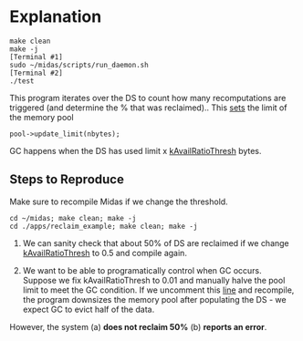 # Explanation

```
make clean
make -j
[Terminal #1]
sudo ~/midas/scripts/run_daemon.sh
[Terminal #2]
./test
```
This program iterates over the DS to count how many recomputations are triggered (and determine the % that was reclaimed)..
This [sets](https://github.com/pohaoc/midas/blob/fa4bc70f359048dd8b804106755d635f8f4f1207/apps/reclaim_example/test.cpp#L22) the limit of the memory pool
```
pool->update_limit(nbytes);
```
GC happens when the DS has used limit x [kAvailRatioThresh](https://github.com/pohaoc/midas/blob/77e2afb8e6e541812ce0ba7362f69710dfc0bac5/src/resource_manager.cpp#L101) bytes.


## Steps to Reproduce
Make sure to recompile Midas if we change the threshold.
   ```
   cd ~/midas; make clean; make -j
   cd ./apps/reclaim_example; make clean; make -j
   ```

1. We can sanity check that about 50% of DS are reclaimed if we change [kAvailRatioThresh](https://github.com/pohaoc/midas/blob/77e2afb8e6e541812ce0ba7362f69710dfc0bac5/src/resource_manager.cpp#L101C26-L101C50) to 0.5 and compile again.

2. We want to be able to programatically control when GC occurs. Suppose we fix kAvailRatioThresh to 0.01 and manually halve the pool limit to meet the GC condition. If we uncomment this [line](https://github.com/pohaoc/midas/blob/fa4bc70f359048dd8b804106755d635f8f4f1207/apps/reclaim_example/test.cpp#L33) and recompile, the program downsizes the memory pool after populating the DS - we expect GC to evict half of the data.
   
However, the system (a) **does not reclaim 50%** (b) **reports an error**.

